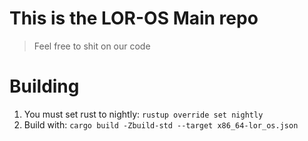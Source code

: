 # This is the LOR-OS Main repo
> Feel free to shit on our code

# Building
1) You must set rust to nightly: `rustup override set nightly`
2) Build with: `cargo build -Zbuild-std --target x86_64-lor_os.json`

